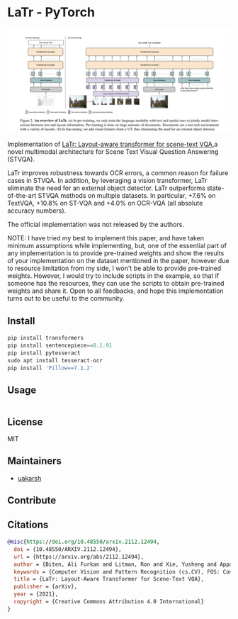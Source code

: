 # LaTr - PyTorch

![latr architecture](images/latr-architecture.jpg)

Implementation of [LaTr: Layout-aware transformer for scene-text VQA](https://arxiv.org/abs/2112.12494),a novel multimodal architecture for Scene Text Visual Question Answering (STVQA).

LaTr improves robustness towards OCR errors, a common reason for failure cases in STVQA. In addition, by leveraging a vision transformer, LaTr eliminate the need for an external object detector. LaTr outperforms state-of-the-art STVQA methods on multiple datasets. In particular, +7.6% on TextVQA, +10.8% on ST-VQA and +4.0% on OCR-VQA (all absolute accuracy numbers).

The official implementation was not released by the authors.


NOTE: I have tried my best to implement this paper, and have taken minimum assumptions while implementing, but, one of the essential part of any implementation is to provide pre-trained weights and show the results of your implementation on the dataset mentioned in the paper, however due to resource limitation from my side, I won't be able to provide pre-trained weights. However, I would try to include scripts in the example, so that if someone has the resources, they can use the scripts to obtain pre-trained weights and share it. Open to all feedbacks, and hope this implementation turns out to be useful to the community.

## Install

```python
pip install transformers
pip install sentencepiece==0.1.91
pip install pytesseract
sudo apt install tesseract-ocr
pip install 'Pillow==7.1.2'
```

## Usage

```python

```

##  License

MIT

## Maintainers

- [uakarsh](https://github.com/uakarsh)

## Contribute


## Citations

```bibtex
@misc{https://doi.org/10.48550/arxiv.2112.12494,
  doi = {10.48550/ARXIV.2112.12494},
  url = {https://arxiv.org/abs/2112.12494},
  author = {Biten, Ali Furkan and Litman, Ron and Xie, Yusheng and Appalaraju, Srikar and Manmatha, R.},
  keywords = {Computer Vision and Pattern Recognition (cs.CV), FOS: Computer and information sciences, FOS: Computer and information sciences},
  title = {LaTr: Layout-Aware Transformer for Scene-Text VQA},
  publisher = {arXiv},
  year = {2021},
  copyright = {Creative Commons Attribution 4.0 International}
}
```

